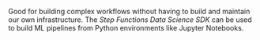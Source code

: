 Good for building complex workflows without having to build and maintain our own infrastructure. The *Step Functions Data Science SDK* can be used to build ML pipelines from Python environments like Jupyter Notebooks.